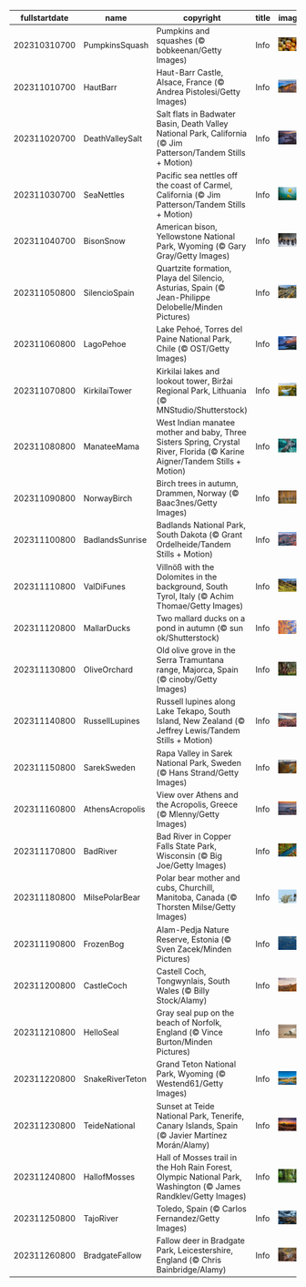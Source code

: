 |fullstartdate|name|copyright|title|image|
|--|--|--|--|--|
202310310700|PumpkinsSquash|Pumpkins and squashes (© bobkeenan/Getty Images)|Info|![](/en-AU/2023/11/202310310700PumpkinsSquash.jpg)|
202311010700|HautBarr|Haut-Barr Castle, Alsace, France (© Andrea Pistolesi/Getty Images)|Info|![](/en-AU/2023/11/202311010700HautBarr.jpg)|
202311020700|DeathValleySalt|Salt flats in Badwater Basin, Death Valley National Park, California (© Jim Patterson/Tandem Stills + Motion)|Info|![](/en-AU/2023/11/202311020700DeathValleySalt.jpg)|
202311030700|SeaNettles|Pacific sea nettles off the coast of Carmel, California (© Jim Patterson/Tandem Stills + Motion)|Info|![](/en-AU/2023/11/202311030700SeaNettles.jpg)|
202311040700|BisonSnow|American bison, Yellowstone National Park, Wyoming (© Gary Gray/Getty Images)|Info|![](/en-AU/2023/11/202311040700BisonSnow.jpg)|
202311050800|SilencioSpain|Quartzite formation, Playa del Silencio, Asturias, Spain (© Jean-Philippe Delobelle/Minden Pictures)|Info|![](/en-AU/2023/11/202311050800SilencioSpain.jpg)|
202311060800|LagoPehoe|Lake Pehoé, Torres del Paine National Park, Chile (© OST/Getty Images)|Info|![](/en-AU/2023/11/202311060800LagoPehoe.jpg)|
202311070800|KirkilaiTower|Kirkilai lakes and lookout tower, Biržai Regional Park, Lithuania (© MNStudio/Shutterstock)|Info|![](/en-AU/2023/11/202311070800KirkilaiTower.jpg)|
202311080800|ManateeMama|West Indian manatee mother and baby, Three Sisters Spring, Crystal River, Florida (© Karine Aigner/Tandem Stills + Motion)|Info|![](/en-AU/2023/11/202311080800ManateeMama.jpg)|
202311090800|NorwayBirch|Birch trees in autumn, Drammen, Norway (© Baac3nes/Getty Images)|Info|![](/en-AU/2023/11/202311090800NorwayBirch.jpg)|
202311100800|BadlandsSunrise|Badlands National Park, South Dakota (© Grant Ordelheide/Tandem Stills + Motion)|Info|![](/en-AU/2023/11/202311100800BadlandsSunrise.jpg)|
202311110800|ValDiFunes|Villnöß with the Dolomites in the background, South Tyrol, Italy (© Achim Thomae/Getty Images)|Info|![](/en-AU/2023/11/202311110800ValDiFunes.jpg)|
202311120800|MallarDucks|Two mallard ducks on a pond in autumn (© sun ok/Shutterstock)|Info|![](/en-AU/2023/11/202311120800MallarDucks.jpg)|
202311130800|OliveOrchard|Old olive grove in the Serra Tramuntana range, Majorca, Spain (© cinoby/Getty Images)|Info|![](/en-AU/2023/11/202311130800OliveOrchard.jpg)|
202311140800|RussellLupines|Russell lupines along Lake Tekapo, South Island, New Zealand (© Jeffrey Lewis/Tandem Stills + Motion)|Info|![](/en-AU/2023/11/202311140800RussellLupines.jpg)|
202311150800|SarekSweden|Rapa Valley in Sarek National Park, Sweden (© Hans Strand/Getty Images)|Info|![](/en-AU/2023/11/202311150800SarekSweden.jpg)|
202311160800|AthensAcropolis|View over Athens and the Acropolis, Greece (© Mlenny/Getty Images)|Info|![](/en-AU/2023/11/202311160800AthensAcropolis.jpg)|
202311170800|BadRiver|Bad River in Copper Falls State Park, Wisconsin (© Big Joe/Getty Images)|Info|![](/en-AU/2023/11/202311170800BadRiver.jpg)|
202311180800|MilsePolarBear|Polar bear mother and cubs, Churchill, Manitoba, Canada (© Thorsten Milse/Getty Images)|Info|![](/en-AU/2023/11/202311180800MilsePolarBear.jpg)|
202311190800|FrozenBog|Alam-Pedja Nature Reserve, Estonia (© Sven Zacek/Minden Pictures)|Info|![](/en-AU/2023/11/202311190800FrozenBog.jpg)|
202311200800|CastleCoch|Castell Coch, Tongwynlais, South Wales (© Billy Stock/Alamy)|Info|![](/en-AU/2023/11/202311200800CastleCoch.jpg)|
202311210800|HelloSeal|Gray seal pup on the beach of Norfolk, England (© Vince Burton/Minden Pictures)|Info|![](/en-AU/2023/11/202311210800HelloSeal.jpg)|
202311220800|SnakeRiverTeton|Grand Teton National Park, Wyoming (© Westend61/Getty Images)|Info|![](/en-AU/2023/11/202311220800SnakeRiverTeton.jpg)|
202311230800|TeideNational|Sunset at Teide National Park, Tenerife, Canary Islands, Spain (© Javier Martínez Morán/Alamy)|Info|![](/en-AU/2023/11/202311230800TeideNational.jpg)|
202311240800|HallofMosses|Hall of Mosses trail in the Hoh Rain Forest, Olympic National Park, Washington (© James Randklev/Getty Images)|Info|![](/en-AU/2023/11/202311240800HallofMosses.jpg)|
202311250800|TajoRiver|Toledo, Spain (© Carlos Fernandez/Getty Images)|Info|![](/en-AU/2023/11/202311250800TajoRiver.jpg)|
202311260800|BradgateFallow|Fallow deer in Bradgate Park, Leicestershire, England (© Chris Bainbridge/Alamy)|Info|![](/en-AU/2023/11/202311260800BradgateFallow.jpg)|
